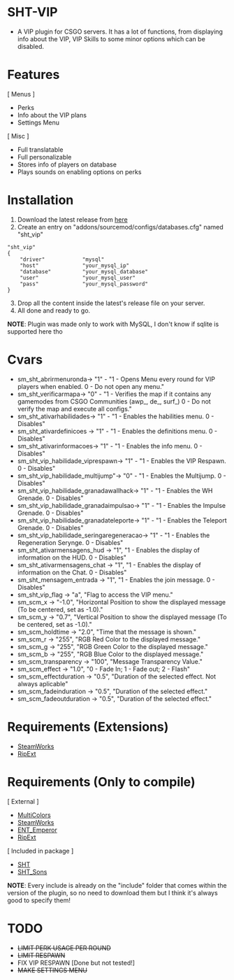 # SHT-VIP

- A VIP plugin for CSGO servers. It has a lot of functions, from displaying info about the VIP, VIP Skills to some minor options which can be disabled.

# Features

[ Menus ]
- Perks
- Info about the VIP plans
- Settings Menu

[ Misc ]
- Full translatable
- Full personalizable
- Stores info of players on database
- Plays sounds on enabling options on perks

# Installation

1. Download the latest release from [here](https://github.com/ShutAP1337/SHT-VIP/releases/)
2. Create an entry on "addons/sourcemod/configs/databases.cfg" named "sht_vip"
```
"sht_vip"
{
	"driver"			"mysql"
	"host"				"your_mysql_ip"
	"database"			"your_mysql_database"
	"user"				"your_mysql_user"
	"pass"				"your_mysql_password"
}
```
3. Drop all the content inside the latest's release file on your server.
4. All done and ready to go.

**NOTE**: Plugin was made only to work with MySQL, I don't know if sqlite is supported here tho

# Cvars

* sm_sht_abrirmenuronda-> "1" - "1 - Opens Menu every round for VIP players when enabled. 0 - Do not open any menu."
* sm_sht_verificarmapa-> "0" - "1 - Verifies the map if it contains any gamemodes from CSGO Communities (awp_, de_, surf_) 0 - Do not verify the map and execute all configs."
* sm_sht_ativarhabilidades-> "1" - "1 - Enables the habilities menu. 0 - Disables"
* sm_sht_ativardefinicoes -> "1" - "1 - Enables the definitions menu. 0 - Disables"
* sm_sht_ativarinformacoes-> "1" - "1 - Enables the info menu. 0 - Disables"
* sm_sht_vip_habilidade_viprespawn-> "1" - "1 - Enables the VIP Respawn. 0 - Disables"
* sm_sht_vip_habilidade_multijump"-> "0" - "1 - Enables the Multijump. 0 - Disables"
* sm_sht_vip_habilidade_granadawallhack-> "1" - "1 - Enables the WH Grenade. 0 - Disables"
* sm_sht_vip_habilidade_granadaimpulsao-> "1" - "1 - Enables the Impulse Grenade. 0 - Disables"
* sm_sht_vip_habilidade_granadateleporte-> "1" - "1 - Enables the Teleport Grenade. 0 - Disables"
* sm_sht_vip_habilidade_seringaregeneracao-> "1" - "1 - Enables the Regeneration Serynge. 0 - Disables"
* sm_sht_ativarmensagens_hud -> "1", "1 - Enables the display of information on the HUD. 0 - Disables"
* sm_sht_ativarmensagens_chat -> "1", "1 - Enables the display of information on the Chat. 0 - Disables"
* sm_sht_mensagem_entrada -> "1", "1 - Enables the join message. 0 - Disables"
* sm_sht_vip_flag -> "a", "Flag to access the VIP menu."
* sm_scm_x -> "-1.0", "Horizontal Position to show the displayed message (To be centered, set as -1.0)."
* sm_scm_y -> "0.7", "Vertical Position to show the displayed message (To be centered, set as -1.0)."
* sm_scm_holdtime -> "2.0", "Time that the message is shown."
* sm_scm_r -> "255", "RGB Red Color to the displayed message."
* sm_scm_g -> "255", "RGB Green Color to the displayed message."
* sm_scm_b -> "255", "RGB Blue Color to the displayed message."
* sm_scm_transparency -> "100", "Message Transparency Value."
* sm_scm_effect -> "1.0", "0 - Fade In; 1 - Fade out; 2 - Flash"
* sm_scm_effectduration -> "0.5", "Duration of the selected effect. Not always aplicable"
* sm_scm_fadeinduration -> "0.5", "Duration of the selected effect."
* sm_scm_fadeoutduration -> "0.5", "Duration of the selected effect."

# Requirements (Extensions)

- [SteamWorks](http://users.alliedmods.net/~kyles/builds/SteamWorks/)
- [RipExt](https://github.com/ErikMinekus/sm-ripexts)

# Requirements (Only to compile)

[ External ]
- [MultiColors](https://github.com/Bara/Multi-Colors)
- [SteamWorks](https://github.com/KyleSanderson/SteamWorks/blob/master/Pawn/includes/SteamWorks.inc)
- [ENT_Emperor](https://github.com/Sples1/ENT_Emperor)
- [RipExt](https://github.com/ErikMinekus/sm-ripext)

[ Included in package ]
- [SHT](https://github.com/ShutAP1337/SHT-VIP/blob/main/addons/sourcemod/scripting/include/sht.inc)
- [SHT_Sons](https://github.com/ShutAP1337/SHT-VIP/blob/main/addons/sourcemod/scripting/include/sht_sons.inc)

**NOTE**: Every include is already on the "include" folder that comes within the version of the plugin, so no need to download them but I think it's always good to specify them!

# TODO

- ~~LIMIT PERK USAGE PER ROUND~~
- ~~LIMIT RESPAWN~~
- FIX VIP RESPAWN [Done but not tested!]
- ~~MAKE SETTINGS MENU~~
